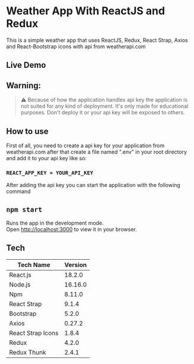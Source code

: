 # Weather App With ReactJS and Redux

This is a simple weather app that uses ReactJS, Redux, React Strap, Axios and React-Bootstrap icons with api from weatherapi.com

## Live Demo


## Warning:
> ⚠️ Because of how the application handles api key the application is not suited for any kind of deployment. It's only made for educational purposes. Don't deploy it or your api key will be exposed  to others.

## How to use

First of all, you need to create a api key for your application from weatherapi.com after that create a file named ".env" in your root directory and add it to your api key like so:

### `REACT_APP_KEY = YOUR_API_KEY`

After adding the api key you can start the application with the following command

## `npm start`

Runs the app in the development mode.\
Open [http://localhost:3000](http://localhost:3000) to view it in your browser.

## Tech

| Tech Name | Version|
| ------ | ------ |
|React.js | 18.2.0 |
|Node.js | 16.16.0|
|Npm| 8.11.0 |
|React Strap| 9.1.4|
|Bootstrap| 5.2.0|
|Axios|0.27.2|
|React Strap Icons|1.8.4|
|Redux|4.2.0|
|Redux Thunk| 2.4.1|

